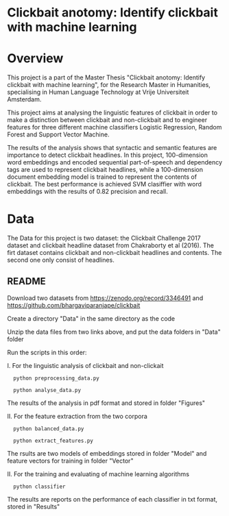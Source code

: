 # Clickbait anotomy: Identify clickbait with machine learning
 
# Overview
This project is a part of the Master Thesis "Clickbait anotomy: Identify clickbait with machine learning", for the Research Master in Humanities, specialising in Human Language Technology at Vrije Universiteit Amsterdam.

This project aims at analysing the linguistic features of clickbait in order to make a distinction between clickbait and non-clickbait and to engineer features for three different machine classifiers Logistic Regression, Random Forest and Support Vector Machine. 

The results of the analysis shows that syntactic and semantic features are importance to detect clickbait headlines. In this project, 100-dimension word embeddings and encoded sequential part-of-speech and dependency tags are used to represent clickbait headlines, while a 100-dimension document embedding model is trained to represent the contents of clickbait. The best performance is achieved SVM clasiffier with word embeddings with the results of 0.82 precision and recall.

# Data
The Data for this project is two dataset: the Clickbait Challenge 2017 dataset and clickbait headline dataset from Chakraborty et al (2016). The firt dataset contains clickbait and non-clickbait headlines and contents. The second one only consist of headlines.
## README

Download two datasets from https://zenodo.org/record/3346491 and https://github.com/bhargaviparanjape/clickbait

Create a directory "Data" in the same directory as the code

Unzip the data files from two links above, and put the data folders in "Data" folder

Run the scripts in this order:

I. For the linguistic analysis of clickbait and non-clickait

      python preprocessing_data.py

      python analyse_data.py

The results of the analysis in pdf format and stored in folder "Figures"

II. For the feature extraction from the two corpora

      python balanced_data.py

      python extract_features.py

The rsults are two models of embeddings stored in folder "Model" and feature vectors for training in folder "Vector"

II. For the training and evaluating of machine learning algorithms

      python classifier

The results are reports on the performance of each classifier in txt format, stored in "Results"






